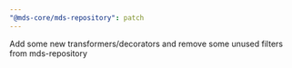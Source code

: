 ```yaml
---
"@mds-core/mds-repository": patch
---
```


Add some new transformers/decorators and remove some unused filters from mds-repository
